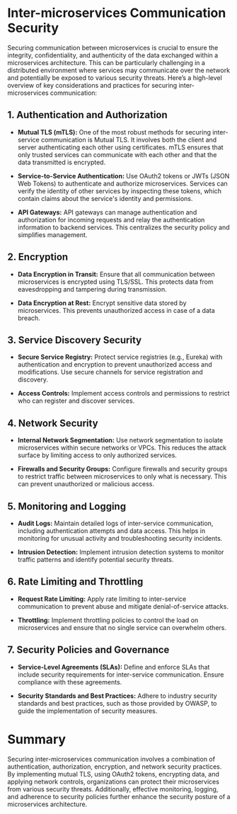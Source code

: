 # Inter-microservices Communication Security

Securing communication between microservices is crucial to ensure the integrity, confidentiality, and authenticity of the data exchanged within a microservices architecture. This can be particularly challenging in a distributed environment where services may communicate over the network and potentially be exposed to various security threats. Here’s a high-level overview of key considerations and practices for securing inter-microservices communication:

## 1. **Authentication and Authorization**

- **Mutual TLS (mTLS):** One of the most robust methods for securing inter-service communication is Mutual TLS. It involves both the client and server authenticating each other using certificates. mTLS ensures that only trusted services can communicate with each other and that the data transmitted is encrypted.

- **Service-to-Service Authentication:** Use OAuth2 tokens or JWTs (JSON Web Tokens) to authenticate and authorize microservices. Services can verify the identity of other services by inspecting these tokens, which contain claims about the service's identity and permissions.

- **API Gateways:** API gateways can manage authentication and authorization for incoming requests and relay the authentication information to backend services. This centralizes the security policy and simplifies management.

## 2. **Encryption**

- **Data Encryption in Transit:** Ensure that all communication between microservices is encrypted using TLS/SSL. This protects data from eavesdropping and tampering during transmission.

- **Data Encryption at Rest:** Encrypt sensitive data stored by microservices. This prevents unauthorized access in case of a data breach.

## 3. **Service Discovery Security**

- **Secure Service Registry:** Protect service registries (e.g., Eureka) with authentication and encryption to prevent unauthorized access and modifications. Use secure channels for service registration and discovery.

- **Access Controls:** Implement access controls and permissions to restrict who can register and discover services.

## 4. **Network Security**

- **Internal Network Segmentation:** Use network segmentation to isolate microservices within secure networks or VPCs. This reduces the attack surface by limiting access to only authorized services.

- **Firewalls and Security Groups:** Configure firewalls and security groups to restrict traffic between microservices to only what is necessary. This can prevent unauthorized or malicious access.

## 5. **Monitoring and Logging**

- **Audit Logs:** Maintain detailed logs of inter-service communication, including authentication attempts and data access. This helps in monitoring for unusual activity and troubleshooting security incidents.

- **Intrusion Detection:** Implement intrusion detection systems to monitor traffic patterns and identify potential security threats.

## 6. **Rate Limiting and Throttling**

- **Request Rate Limiting:** Apply rate limiting to inter-service communication to prevent abuse and mitigate denial-of-service attacks.

- **Throttling:** Implement throttling policies to control the load on microservices and ensure that no single service can overwhelm others.

## 7. **Security Policies and Governance**

- **Service-Level Agreements (SLAs):** Define and enforce SLAs that include security requirements for inter-service communication. Ensure compliance with these agreements.

- **Security Standards and Best Practices:** Adhere to industry security standards and best practices, such as those provided by OWASP, to guide the implementation of security measures.

# Summary

Securing inter-microservices communication involves a combination of authentication, authorization, encryption, and network security practices. By implementing mutual TLS, using OAuth2 tokens, encrypting data, and applying network controls, organizations can protect their microservices from various security threats. Additionally, effective monitoring, logging, and adherence to security policies further enhance the security posture of a microservices architecture.